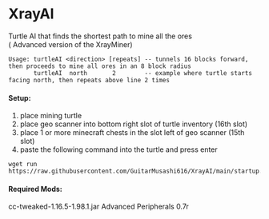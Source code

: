 # XrayAI
Turtle AI that finds the shortest path to mine all the ores  
( Advanced version of the XrayMiner)
~~~
Usage: turtleAI <direction> [repeats] -- tunnels 16 blocks forward, then proceeds to mine all ores in an 8 block radius
       turtleAI  north       2        -- example where turtle starts facing north, then repeats above line 2 times                     
~~~

#### Setup:
1) place mining turtle
2) place geo scanner into bottom right slot of turtle inventory (16th slot)
3) place 1 or more minecraft chests in the slot left of geo scanner (15th slot)
4) paste the following command into the turtle and press enter
```
wget run https://raw.githubusercontent.com/GuitarMusashi616/XrayAI/main/startup.lua
```

#### Required Mods:
cc-tweaked-1.16.5-1.98.1.jar
Advanced Peripherals 0.7r
